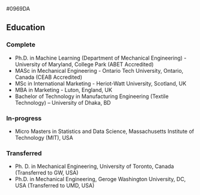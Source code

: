 #0969DA
## Education
### Complete
- Ph.D. in Machine Learning (Department of Mechanical Engineering) - University of Maryland, College Park (ABET Accredited)	  									
- MASc in Mechanical Engineering - Ontario Tech University, Ontario, Canada (CEAB Accredited)
- MSc in International Marketing - Heriot-Watt University, Scotland, UK
- MBA in Marketing - Luton, England, UK
- Bachelor of Technology in Manufacturing Engineering (Textile Technology) – University of Dhaka, BD
### In-progress
- Micro Masters in Statistics and Data Science, Massachusetts Institute of Technology (MIT), USA
### Transferred
- Ph. D. in Mechanical Engineering, University of Toronto, Canada (Transferred to GW, USA)
- Ph.D. in Mechanical Engineering, Geroge Washington University, DC, USA (Transferred to UMD, USA)
